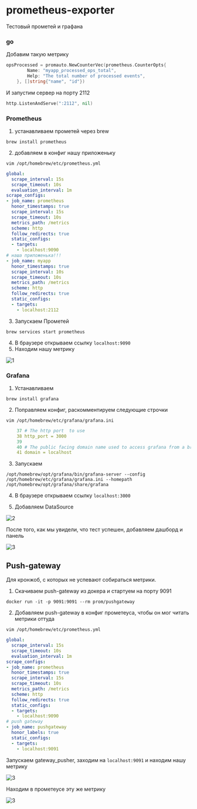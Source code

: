 # prometheus-exporter
Тестовый прометей и графана

### go
Добавим такую метрику
```go
opsProcessed = promauto.NewCounterVec(prometheus.CounterOpts{
		Name: "myapp_processed_ops_total",
		Help: "The total number of processed events",
	}, []string{"name", "id"})
```
И запустим сервер на порту 2112
```go
http.ListenAndServe(":2112", nil)
```

### Prometheus
1) устанавливаем прометей через brew
```shell
brew install prometheus
```
2) добавляем в конфиг нашу приложеньку
```shell
vim /opt/homebrew/etc/prometheus.yml
```
```yaml
global:
  scrape_interval: 15s
  scrape_timeout: 10s
  evaluation_interval: 1m
scrape_configs:
- job_name: prometheus
  honor_timestamps: true
  scrape_interval: 15s
  scrape_timeout: 10s
  metrics_path: /metrics
  scheme: http
  follow_redirects: true
  static_configs:
  - targets:
    - localhost:9090
# наша приложенька!!!
- job_name: myapp
  honor_timestamps: true
  scrape_interval: 10s
  scrape_timeout: 10s
  metrics_path: /metrics
  scheme: http
  follow_redirects: true
  static_configs:
  - targets:
    - localhost:2112
```
3) Запускаем Прометей
```shell
brew services start prometheus
```
4) В браузере открываем ссылку `localhost:9090`
5) Находим нашу метрику

![1](https://github.com/elizarpif/prometheus-exporter/blob/develop/screens/prometheus.png)


### Grafana
1) Устанавливаем
```shell
brew install grafana
```
2) Поправляем конфиг, раскомментируем следующие строчки
```shell
vim /opt/homebrew/etc/grafana/grafana.ini
```
```yaml
    37 # The http port  to use
    38 http_port = 3000
    39
    40 # The public facing domain name used to access grafana from a browser
    41 domain = localhost
```
3) Запускаем
```shell
/opt/homebrew/opt/grafana/bin/grafana-server --config /opt/homebrew/etc/grafana/grafana.ini --homepath /opt/homebrew/opt/grafana/share/grafana
```

4) В браузере открываем ссылку `localhost:3000`

5) Добавляем DataSource

![2](https://github.com/elizarpif/prometheus-exporter/blob/develop/screens/grafana_add_data_source.png)

После того, как мы увидели, что тест успешен, добавляем дашборд и панель

![3](https://github.com/elizarpif/prometheus-exporter/blob/develop/screens/grafana_panel.png)

## Push-gateway
Для кронжоб, с которых не успевают собираться метрики.

1) Скачиваем push-gateway из докера и стартуем на порту 9091
```shell
docker run -it -p 9091:9091 --rm prom/pushgateway
```
2) Добавляем push-gateway в конфиг прометеуса, чтобы он мог читать метрики оттуда
```shell
vim /opt/homebrew/etc/prometheus.yml
```
```yaml
global:
  scrape_interval: 15s
  scrape_timeout: 10s
  evaluation_interval: 1m
scrape_configs:
- job_name: prometheus
  honor_timestamps: true
  scrape_interval: 15s
  scrape_timeout: 10s
  metrics_path: /metrics
  scheme: http
  follow_redirects: true
  static_configs:
  - targets:
    - localhost:9090
# push gateway
- job_name: pushgateway
  honor_labels: true
  static_configs:
  - targets:
    - localhost:9091
```
Запускаем gateway_pusher, заходим на `localhost:9091` и находим нашу метрику

![3](https://github.com/elizarpif/prometheus-exporter/blob/develop/screens/pushgateway.png)

Находим в прометеусе эту же метрику

![3](https://github.com/elizarpif/prometheus-exporter/blob/develop/screens/prometheus2.png)
